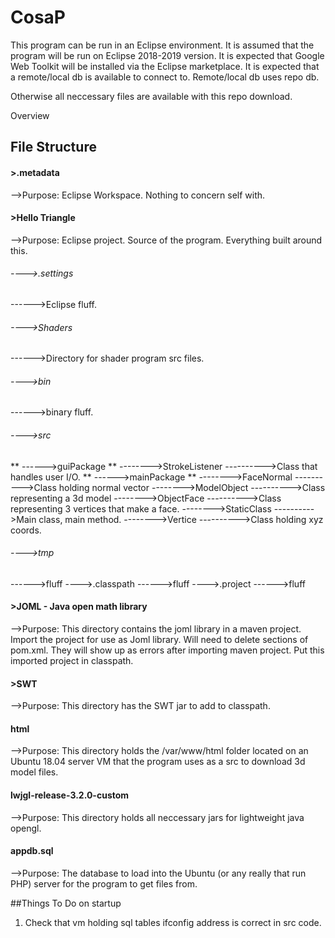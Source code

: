 # CosaP

This program can be run in an Eclipse environment. It is assumed that the program will be run on Eclipse 2018-2019 version.
It is expected that Google Web Toolkit will be installed via the Eclipse marketplace. It is expected that a remote/local db is available to connect to.
Remote/local db uses repo db.

Otherwise all neccessary files are available with this repo download.

Overview

## File Structure
#### >.metadata
-->Purpose: Eclipse Workspace. Nothing to concern self with.
#### >Hello Triangle
-->Purpose: Eclipse project. Source of the program. Everything built around this.
###### ---->.settings
------>Eclipse fluff.
###### ---->Shaders
------>Directory for shader program src files.
###### ---->bin
------>binary fluff.
###### ---->src
** ------>guiPackage **
-------->StrokeListener
---------->Class that handles user I/O.
** ------>mainPackage **
-------->FaceNormal
---------->Class holding normal vector
-------->ModelObject
---------->Class representing a 3d model
-------->ObjectFace
---------->Class representing 3 vertices that make a face.
-------->StaticClass
---------->Main class, main method.
-------->Vertice
---------->Class holding xyz coords.
###### ---->tmp
------>fluff
---->.classpath
------>fluff
---->.project
------>fluff
#### >JOML - Java open math library
-->Purpose: This directory contains the joml library in a maven project. Import the project for use as Joml library. Will need to delete sections of pom.xml. They will show up as errors after importing maven project.
Put this imported project in classpath.
#### >SWT
-->Purpose: This directory has the SWT jar to add to classpath.
#### html
-->Purpose: This directory holds the /var/www/html folder located on an Ubuntu 18.04 server VM that the program uses as a src to download 3d model files.
#### lwjgl-release-3.2.0-custom
-->Purpose: This directory holds all neccessary jars for lightweight java opengl.
#### appdb.sql
-->Purpose: The database to load into the Ubuntu (or any really that run PHP) server for the program to get files from.

##Things To Do on startup
1. Check that vm holding sql tables ifconfig address is correct in src code.
